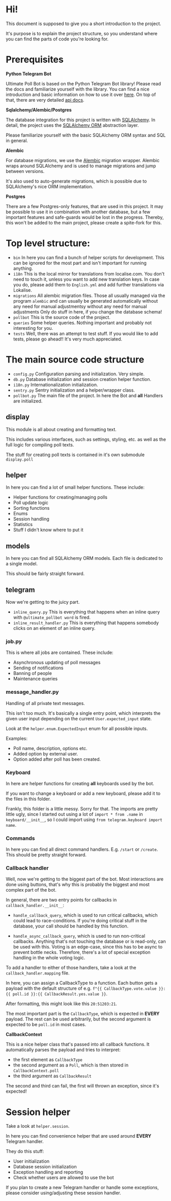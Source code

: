 # Hi!

This document is supposed to give you a short introduction to the project.

It's purpose is to explain the project structure, so you understand where you can find the parts of code you're looking for.

# Prerequisites

**Python Telegram Bot**

Ultimate Poll Bot is based on the Python Telegram Bot library! Please read the docs and familiarize yourself with the library.
You can find a nice introduction and basic information on how to use it over [here](https://python-telegram-bot.org/).
On top of that, there are very detailed [api docs](https://python-telegram-bot.readthedocs.io/en/stable/).

**Sqlalchemy/Alembic/Postgres**

The database integration for this project is written with [SQLAlchemy](https://www.sqlalchemy.org/).
In detail, the project uses the [SQLAlchemy ORM](https://docs.sqlalchemy.org/en/13/orm/) abstraction layer.

Please familiarize yourself with the basic SQLAlchemy ORM syntax and SQL in general.

**Alembic**

For database migrations, we use the [Alembic](https://alembic.sqlalchemy.org/en/latest/) migration wrapper.
Alembic wraps around SQLAlchemy and is used to manage migrations and jump between versions.

It's also used to auto-generate migrations, which is possible due to SQLAlchemy's nice ORM implementation.

**Postgres**

There are a few Postgres-only features, that are used in this project.
It may be possible to use it in combination with another database, but a few important features and safe-guards would be lost in the progress.
Thereby, this won't be added to the main project, please create a spite-fork for this.


# Top level structure:

- `bin` In here you can find a bunch of helper scripts for development.
        This can be ignored for the most part and isn't important for running anything.
- `i18n` This is the local mirror for translations from localise.com.
        You don't need to touch it, unless you want to add new translation keys.
        In case you do, please add them to `English.yml` and add further translations via Lokalise.
- `migrations` All alembic migration files.
        Those all usually managed via the program `alembic` and can usually be generated automatically without any need for manual adjustmentsy without any need for manual adjustments
        Only do stuff in here, if you change the database schema!
- `pollbot` This is the source code of the project.
- `queries` Some helper queries. Nothing important and probably not interesting for you.
- `tests` Well, there was an attempt to test stuff. If you would like to add tests, please go ahead!! It's very much appreciated.


# The main source code structure

- `config.py` Configuration parsing and initialization. Very simple.
- `db.py` Database initialization and session creation helper function.
- `i18n.py` Internationalization initialization.
- `sentry.py` Sentry initialization and a helper/wrapper class.
- `pollbot.py` The main file of the project. In here the Bot and **all** Handlers are initialized.

## display
This module is all about creating and formatting text.

This includes various interfaces, such as settings, styling, etc. as well as the full logic for compiling poll texts.

The stuff for creating poll texts is contained in it's own submodule `display.poll`

## helper
In here you can find a lot of small helper functions.
These include:
- Helper functions for creating/managing polls
- Poll update logic
- Sorting functions
- Enums
- Session handling
- Statistics
- Stuff I didn't know where to put it

## models

In here you can find all SQLAlchemy ORM models.
Each file is dedicated to a single model.

This should be fairly straight forward.

## telegram

Now we're getting to the juicy part.

- `inline_query.py` This is everything that happens when an inline query with `@ultimate_pollbot word` is fired.
- `inline_result_handler.py` This is everything that happens somebody clicks on an element of an inline query.

### job.py

This is where all jobs are contained.
These include:

- Asynchronous updating of poll messages
- Sending of notifications
- Banning of people
- Maintenance queries

### message_handler.py

Handling of all private text messages.

This isn't too much.
It's basically a single entry point, which interprets the given user input depending on the current `User.expected_input` state.

Look at the `helper.enum.ExpectedInput` enum for all possible inputs.

Examples:
- Poll name, description, options etc.
- Added option by external user.
- Option added after poll has been created.

### Keyboard

In here are helper functions for creating **all** keyboards used by the bot.

If you want to change a keyboard or add a new keyboard, please add it to the files in this folder.

Frankly, this folder is a little messy. Sorry for that.
The imports are pretty little ugly, since I started out using a lot of `import * from .name` in `keyboard/__init__`, so I could import using `from telegram.keyboard import name`.

### Commands

In here you can find all direct command handlers. E.g. `/start` or `/create`.
This should be pretty straight forward.


### Callback handler

Well, now we're getting to the biggest part of the bot.
Most interactions are done using buttons, that's why this is probably the biggest and most complex part of the bot.

In general, there are two entry points for callbacks in `callback_handler.__init__`:

- `handle_callback_query`, which is used to run critical callbacks, which could lead to race-conditions.
    If you're doing critical stuff in the database, your call should be handled by this function.

- `handle_async_callback_query`, which is used to run non-critical callbacks.
    Anything that's not touching the database or is read-only, can be used with this.
    Voting is an edge-case, since this has to be async to prevent bottle necks.
    Therefore, there's a lot of special exception handling in the whole voting logic.


To add a handler to either of those handlers, take a look at the `callback_handler.mapping` file.

In here, you can assign a CallbackType to a function.
Each button gets a payload with the default structure of e.g. `f"{{ CallbackType.vote.value }}:{{ poll.id }}:{{ CallbackResult.yes.value }}`.

After formatting, this might look like this `20:51203:21`.

The most important part is the `CallbackType`, which is expected in **EVERY** payload.
The rest can be used arbitrarily, but the second argument is expected to be `poll.id` in most cases.


**CallbackContext**

This is a nice helper class that's passed into all callback functions.
It automatically parses the payload and tries to interpret:
- the first element as `CallbackType`
- the second argument as a `Poll`, which is then stored in `CallbackContext.poll`
- the third argument as `CallbackResult`

The second and third can fail, the first will thrown an exception, since it's expected!



# Session helper

Take a look at `helper.session`.

In here you can find convenience helper that are used around **EVERY** Telegram handler.

They do this stuff:
- User initialization
- Database session initialization
- Exception handling and reporting
- Check whether users are allowed to use the bot


If you plan to create a new Telegram handler or handle some exceptions, please consider using/adjusting these session handler.
